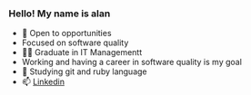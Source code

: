 ### Hello! My name is alan


- 🔭 Open to opportunities
- Focused on software quality
- 👨‍🎓 Graduate in IT Managementt
-  Working and having a career in software quality is my goal
- 🌱 Studying git and ruby language
- 📫 <a href="https://www.linkedin.com/in/alanricardocastro">Linkedin</a>

